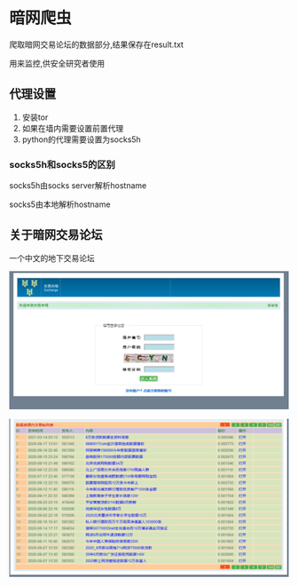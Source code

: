 # 暗网爬虫

爬取暗网交易论坛的数据部分,结果保存在result.txt

用来监控,供安全研究者使用

## 代理设置

1. 安装tor
2. 如果在墙内需要设置前置代理
3. python的代理需要设置为socks5h

### socks5h和socks5的区别

socks5h由socks server解析hostname

socks5由本地解析hostname



## 关于暗网交易论坛

一个中文的地下交易论坛

![image-20210514213726881](static/image-20210514213726881.png)



![image-20210514213846573](static/image-20210514213846573.png)

